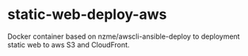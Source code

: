 # static-web-deploy-aws
Docker container based on nzme/awscli-ansible-deploy to deployment static web to aws S3 and CloudFront.
